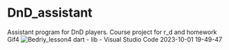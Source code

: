 # DnD_assistant
Assistant program for DnD players. Course project for r_d and homework
Gif4 ![Bedriy_lesson4 dart - lib - Visual Studio Code 2023-10-01 19-49-47](https://github.com/Bedriy-M/DnD_assistant/assets/144131068/84a3fb13-35d7-4116-a569-c34c1bb9652b)
